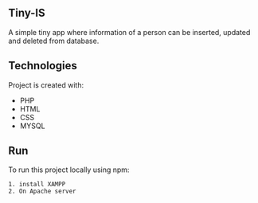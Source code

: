
## Tiny-IS
A simple tiny app where information of a person can be inserted, updated and deleted from database.

## Technologies
Project is created with:
* PHP
* HTML
* CSS
* MYSQL

	
## Run
To run this project locally using npm:

```
1. install XAMPP
2. On Apache server

```